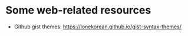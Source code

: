 # Some web-related resources

- Github gist themes: https://lonekorean.github.io/gist-syntax-themes/